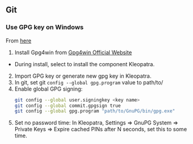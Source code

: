 ## Git
### Use GPG key on Windows
From [here](https://www.liesauer.net/blog/post/sign-git-commit-with-gpg-under-windows.html)
1. Install Gpg4win from [Gpg4win Official Website](https://gpg4win.org/download.html)
  * During install, select to install the component Kleopatra.
2. Import GPG key or generate new gpg key in Kleopatra.
3. In git, set git ``config --global gpg.program`` value to path/to/
4. Enable global GPG signing: 
   ~~~ bash
   git config --global user.signingkey <key name>
   git config --global commit.gpgsign true
   git config --global gpg.program "path/to/GnuPG/bin/gpg.exe"
   ~~~
5. Set no password time:
   In Kleopatra, Settings => GnuPG System => Private Keys => Expire cached PINs after N seconds, set this to some time.
